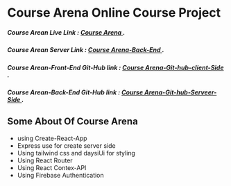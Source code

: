 # Course Arena Online Course Project

##### Course Arean Live Link : [Course Arena ](https://course-arena.web.app/).
#####  Course Arean Server Link : [Course Arena-Back-End ](https://course-arena-backend.vercel.app/).
##### Course Arean-Front-End Git-Hub link : [Course Arena-Git-hub-client-Side ](https://github.com/programming-hero-web-course1/b610-learning-platform-client-side-sh-mihad).
##### Course Arean-Back-End Git-Hub link : [Course Arena-Git-hub-Serveer-Side ](https://github.com/programming-hero-web-course1/b610-lerning-platform-server-side-sh-mihad).

## Some About Of Course Arena 

* using Create-React-App
* Express use for create server side
* Using tailwind css and daysiUi for styling
* Using React Router
* Using React Contex-API
* Using Firebase Authentication 